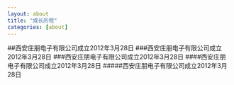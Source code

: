 ```yaml
---
layout: about
title: "成长历程"
categories: [about]
---
```


##西安庄朋电子有限公司成立2012年3月28日
###西安庄朋电子有限公司成立2012年3月28日
###西安庄朋电子有限公司成立2012年3月28日
####西安庄朋电子有限公司成立2012年3月28日
#####西安庄朋电子有限公司成立2012年3月28日